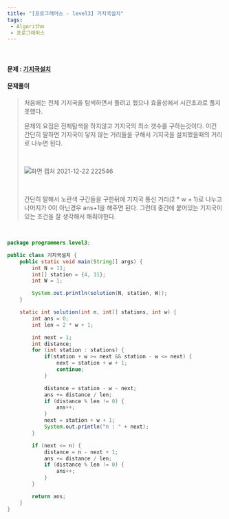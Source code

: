 ```yaml
---
title: "[프로그래머스 - level3] 기지국설치"
tags:
 - Algorithm
 - 프로그래머스
---
```




<br/>

#### 문제 : <a href="https://programmers.co.kr/learn/courses/30/lessons/12979">기지국설치</a>

#### 문제풀이

> 처음에는 전체 기지국을 탐색하면서 풀려고 했으나 효율성에서 시간초과로 풀지 못했다.
>
> 문제의 요점은 전체탐색을 하지않고 기지국의 최소 갯수를 구하는것이다. 이건 간단히 말하면 기지국이 닿지 않는 거리들을 구해서 기지국을 설치했을때의 거리로 나누면 된다.
>
> <br/>
>
> ![화면 캡처 2021-12-22 222546](https://user-images.githubusercontent.com/46040824/147099988-0202d568-c5a7-4b6b-bcf0-c5b82a83ff69.png)
>
> <br/>
>
> 간단히 말해서 노란색 구간들을 구한뒤에 기지국 통신 거리(2 * w + 1)로 나누고 나머지가 0이 아닌경우 ans+1을 해주면 된다. 그런데 중간에 붙어있는 기지국이 있는 조건을 잘 생각해서 해줘야한다.

<br/>

```java
package programmers.level3;

public class 기지국설치 {
    public static void main(String[] args) {
        int N = 11;
        int[] station = {4, 11};
        int W = 1;

        System.out.println(solution(N, station, W));
    }

    static int solution(int n, int[] stations, int w) {
        int ans = 0;
        int len = 2 * w + 1;

        int next = 1;
        int distance;
        for (int station : stations) {
            if(station + w >= next && station - w <= next) {
                next = station + w + 1;
                continue;
            }

            distance = station - w - next;
            ans += distance / len;
            if (distance % len != 0) {
                ans++;
            }
            next = station + w + 1;
            System.out.println("n : " + next);
        }

        if (next <= n) {
            distance = n - next + 1;
            ans += distance / len;
            if (distance % len != 0) {
                ans++;
            }
        }

        return ans;
    }
}
```

